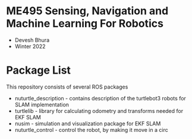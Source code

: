 # ME495 Sensing, Navigation and Machine Learning For Robotics
* Devesh Bhura
* Winter 2022
# Package List
This repository consists of several ROS packages
- nuturtle_description - contains description of the turtlebot3 robots for SLAM implementation 
- turtlelib - library for calculating odometry and transforms needed for EKF SLAM
- nusim - simulation and visualization package for EKF SLAM
- nuturtle_control - control the robot, by making it move in a circ